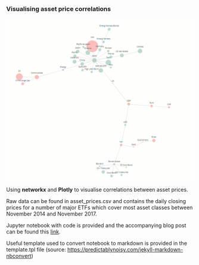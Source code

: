 ### Visualising asset price correlations

![](stock_correlations_gif.gif)

Using __networkx__ and __Plotly__ to visualise correlations between asset prices. 

Raw data can be found in asset_prices.csv and contains the daily closing prices for a number of major ETFs which cover most asset classes between November 2014 and November 2017.

Jupyter notebook with code is provided and the accompanying blog post can be found this [link](https://julian-west.github.io/blog/visualising-asset-price-correlations/).

Useful template used to convert notebook to markdown is provided in the template.tpl file (source: https://predictablynoisy.com/jekyll-markdown-nbconvert)
